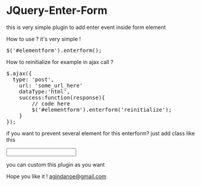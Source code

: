 JQuery-Enter-Form
=================

this is very simple plugin to add enter event inside form element

How to use ? it's very simple !

<pre>
$('#elementform').enterform();
</pre>

How to reinitialize for example in ajax call ? 
<pre>
$.ajax({ 
  type: 'post',
	url: 'some_url_here'
	dataType:'html',
	success:function(response){
		// code here
		$('#elementform').enterform('reinitialize');
	}
});
</pre>
if you want to prevent several element for this enterform? just add class like this 

<input type="text" id="name" name="name" class="nofocus">

you can custom this plugin as you want

Hope you like it ! 
agindanoe@gmail.com
